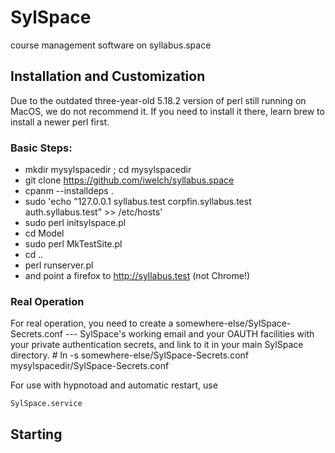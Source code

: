 # SylSpace
course management software on syllabus.space


## Installation and Customization

Due to the outdated three-year-old 5.18.2 version of perl still running on MacOS, we do not recommend it.  If you need to install it there, learn brew to install a newer perl first.

### Basic Steps:

* mkdir mysylspacedir ; cd mysylspacedir
* git clone https://github.com/iwelch/syllabus.space
* cpanm --installdeps .
* sudo 'echo "127.0.0.1 syllabus.test corpfin.syllabus.test auth.syllabus.test" >> /etc/hosts'
* sudo perl initsylspace.pl
* cd Model
* sudo perl MkTestSite.pl
* cd ..
* perl runserver.pl
* and point a firefox to http://syllabus.test (not Chrome!)


### Real Operation

For real operation, you need to create a 
	somewhere-else/SylSpace-Secrets.conf --- SylSpace's working email and your OAUTH facilities
with your private authentication secrets, and link to it in your main SylSpace directory.
    # ln -s somewhere-else/SylSpace-Secrets.conf mysylspacedir/SylSpace-Secrets.conf

For use with hypnotoad and automatic restart, use

    SylSpace.service


## Starting
